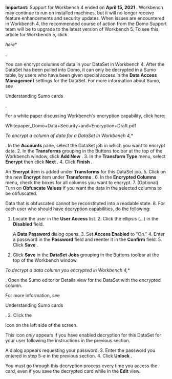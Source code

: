 


**Important:**
 Support for Workbench 4 ended on
 **April 15, 2021**
 . Workbench may continue to run on installed machines, but it will no longer receive feature enhancements and security updates. When issues are encountered in Workbench 4, the recommended course of action from the Domo Support team will be to upgrade to the latest version of Workbench 5. To see this article for Workbench 5, click

*here**

.

You can encrypt columns of data in your DataSet in Workbench 4. After the DataSet has been pulled into Domo, it can only be decrypted in a Sumo table, by users who have been given special access in the
 **Data Access Management**
 settings for the DataSet. For more information about Sumo, see

Understanding Sumo cards

.


 For a white paper discussing Workbench's encryption capability, click here:

Whitepaper\_Domo+Data+Security+and+Encryption+Draft.pdf

*To encrypt a column of data for a DataSet in Workbench 4,**

. In the
 **Accounts**
 pane, select the DataSet job in which you want to encrypt data.
2. In the
 **Transforms**
 grouping in the Buttons toolbar at the top of the Workbench window, click
 **Add New**
 .
3. In the
 **Transform Type**
 menu, select
 **Encrypt**
 then click
 **Next**
 .
4. Click
 **Finish**
 .


 An
 **Encrypt**
 item is added under
 **Transforms**
 for this DataSet job.
5. Click on the new
 **Encrypt**
 item under
 **Transforms**
 .
6. In the
 **Encrypted Columns**
 menu, check the boxes for all columns you want to encrypt.
7. (Optional) Turn on
 **Obfuscate Values**
 if you want the data in the selected columns to be obfuscated.


 Data that is obfuscated cannot be reconstituted into a readable state.
8. For each user who should have decryption capabilities, do the following:

1. Locate the user in the
	 **User Access**
	 list.
	2. Click the ellipsis (...) in the
	 **Disabled**
	 field.


	 A
	 **Data Password**
	 dialog opens.
	3. Set
	 **Access Enabled**
	 to "On."
	4. Enter a password in the
	 **Password**
	 field and reenter it in the
	 **Confirm**
	 field.
	5. Click
	 **Save**
	 .
9. Click
 **Save**
 in the
 **DataSet**
**Jobs**
 grouping in the Buttons toolbar at the top of the Workbench window.

*To decrypt a data column you encrypted in Workbench 4,**

. Open the Sumo editor or Details view for the DataSet with the encrypted column.


 For more information, see

Understanding Sumo cards

.
2. Click the

icon on the left side of the screen.

This icon
 *only*
 appears if you have enabled decryption for this DataSet for your user following the instructions in the previous section.


 A dialog appears requesting your password.
3. Enter the password you entered in step 5-e in the previous section.
4. Click
 **Unlock**
 .

You must go through this decryption process every time you access the card, even if you save the decrypted card while in the
 **Edit**
 view.

